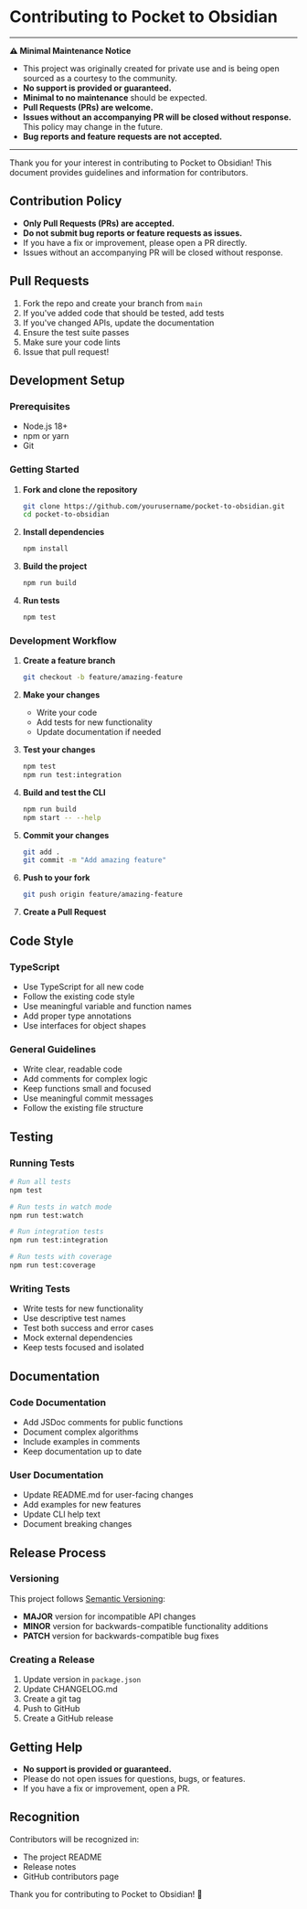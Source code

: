 # Contributing to Pocket to Obsidian

---

**⚠️ Minimal Maintenance Notice**

- This project was originally created for private use and is being open sourced as a courtesy to the community.
- **No support is provided or guaranteed.**
- **Minimal to no maintenance** should be expected.
- **Pull Requests (PRs) are welcome.**
- **Issues without an accompanying PR will be closed without response.** This policy may change in the future.
- **Bug reports and feature requests are not accepted.**

---

Thank you for your interest in contributing to Pocket to Obsidian! This document provides guidelines and information for contributors.

## Contribution Policy

- **Only Pull Requests (PRs) are accepted.**
- **Do not submit bug reports or feature requests as issues.**
- If you have a fix or improvement, please open a PR directly.
- Issues without an accompanying PR will be closed without response.

## Pull Requests

1. Fork the repo and create your branch from `main`
2. If you've added code that should be tested, add tests
3. If you've changed APIs, update the documentation
4. Ensure the test suite passes
5. Make sure your code lints
6. Issue that pull request!

## Development Setup

### Prerequisites

- Node.js 18+
- npm or yarn
- Git

### Getting Started

1. **Fork and clone the repository**
   ```bash
   git clone https://github.com/yourusername/pocket-to-obsidian.git
   cd pocket-to-obsidian
   ```

2. **Install dependencies**
   ```bash
   npm install
   ```

3. **Build the project**
   ```bash
   npm run build
   ```

4. **Run tests**
   ```bash
   npm test
   ```

### Development Workflow

1. **Create a feature branch**
   ```bash
   git checkout -b feature/amazing-feature
   ```

2. **Make your changes**
   - Write your code
   - Add tests for new functionality
   - Update documentation if needed

3. **Test your changes**
   ```bash
   npm test
   npm run test:integration
   ```

4. **Build and test the CLI**
   ```bash
   npm run build
   npm start -- --help
   ```

5. **Commit your changes**
   ```bash
   git add .
   git commit -m "Add amazing feature"
   ```

6. **Push to your fork**
   ```bash
   git push origin feature/amazing-feature
   ```

7. **Create a Pull Request**

## Code Style

### TypeScript

- Use TypeScript for all new code
- Follow the existing code style
- Use meaningful variable and function names
- Add proper type annotations
- Use interfaces for object shapes

### General Guidelines

- Write clear, readable code
- Add comments for complex logic
- Keep functions small and focused
- Use meaningful commit messages
- Follow the existing file structure

## Testing

### Running Tests

```bash
# Run all tests
npm test

# Run tests in watch mode
npm run test:watch

# Run integration tests
npm run test:integration

# Run tests with coverage
npm run test:coverage
```

### Writing Tests

- Write tests for new functionality
- Use descriptive test names
- Test both success and error cases
- Mock external dependencies
- Keep tests focused and isolated

## Documentation

### Code Documentation

- Add JSDoc comments for public functions
- Document complex algorithms
- Include examples in comments
- Keep documentation up to date

### User Documentation

- Update README.md for user-facing changes
- Add examples for new features
- Update CLI help text
- Document breaking changes

## Release Process

### Versioning

This project follows [Semantic Versioning](https://semver.org/):

- **MAJOR** version for incompatible API changes
- **MINOR** version for backwards-compatible functionality additions
- **PATCH** version for backwards-compatible bug fixes

### Creating a Release

1. Update version in `package.json`
2. Update CHANGELOG.md
3. Create a git tag
4. Push to GitHub
5. Create a GitHub release

## Getting Help

- **No support is provided or guaranteed.**
- Please do not open issues for questions, bugs, or features.
- If you have a fix or improvement, open a PR.

## Recognition

Contributors will be recognized in:

- The project README
- Release notes
- GitHub contributors page

Thank you for contributing to Pocket to Obsidian! 🎉 
